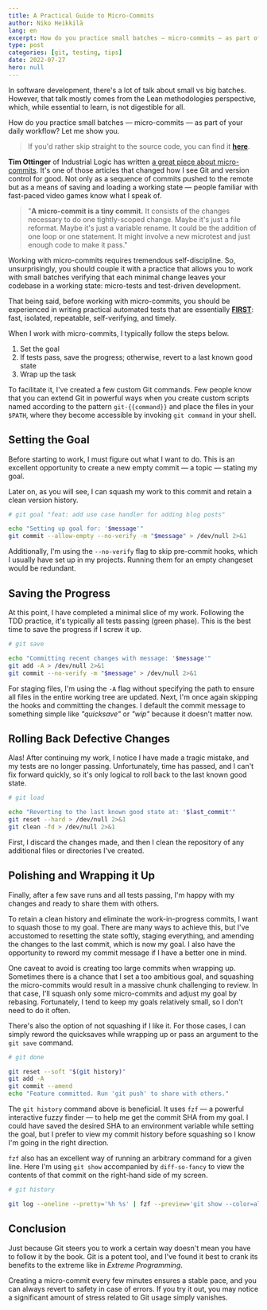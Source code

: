 ```yaml
---
title: A Practical Guide to Micro-Commits
author: Niko Heikkilä
lang: en
excerpt: How do you practice small batches — micro-commits — as part of your daily workflow? Let me show you.
type: post
categories: [git, testing, tips]
date: 2022-07-27
hero: null
---
```


In software development, there's a lot of talk about small vs big batches. However, that talk mostly comes from the Lean methodologies perspective, which, while essential to learn, is not digestible for all.

How do you practice small batches — micro-commits — as part of your daily workflow? Let me show you.

> If you'd rather skip straight to the source code, you can find it [**here**](https://github.com/nikoheikkila/setup/tree/main/bin).

**Tim Ottinger** of Industrial Logic has written [a great piece about micro-commits](https://www.industriallogic.com/blog/whats-this-about-micro-commits/). It's one of those articles that changed how I see Git and version control for good. Not only as a sequence of commits pushed to the remote but as a means of saving and loading a working state — people familiar with fast-paced video games know what I speak of.

> "**A micro-commit is a tiny commit.** It consists of the changes necessary to do one tightly-scoped change. Maybe it's just a file reformat. Maybe it's just a variable rename. It could be the addition of one loop or one statement. It might involve a new microtest and just enough code to make it pass."

Working with micro-commits requires tremendous self-discipline. So, unsurprisingly, you should couple it with a practice that allows you to work with small batches verifying that each minimal change leaves your codebase in a working state: micro-tests and test-driven development.

That being said, before working with micro-commits, you should be experienced in writing practical automated tests that are essentially [**FIRST**](https://scribe.rip/pragmatic-programmers/unit-tests-are-first-fast-isolated-repeatable-self-verifying-and-timely-a83e8070698e): fast, isolated, repeatable, self-verifying, and timely.

When I work with micro-commits, I typically follow the steps below.

1. Set the goal
2. If tests pass, save the progress; otherwise, revert to a last known good state
3. Wrap up the task

To facilitate it, I've created a few custom Git commands. Few people know that you can extend Git in powerful ways when you create custom scripts named according to the pattern `git-{{command}}` and place the files in your `$PATH`, where they become accessible by invoking `git command` in your shell.

## Setting the Goal

Before starting to work, I must figure out what I want to do. This is an excellent opportunity to create a new empty commit — a topic — stating my goal.

Later on, as you will see, I can squash my work to this commit and retain a clean version history.

```bash
# git goal "feat: add use case handler for adding blog posts"

echo "Setting up goal for: '$message'"
git commit --allow-empty --no-verify -m "$message" > /dev/null 2>&1
```

Additionally, I'm using the `--no-verify` flag to skip pre-commit hooks, which I usually have set up in my projects. Running them for an empty changeset would be redundant.

## Saving the Progress

At this point, I have completed a minimal slice of my work. Following the TDD practice, it's typically all tests passing (green phase). This is the best time to save the progress if I screw it up.

```bash
# git save

echo "Committing recent changes with message: '$message'"
git add -A > /dev/null 2>&1
git commit --no-verify -m "$message" > /dev/null 2>&1
```

For staging files, I'm using the `-A` flag without specifying the path to ensure all files in the entire working tree are updated. Next, I'm once again skipping the hooks and committing the changes. I default the commit message to something simple like _"quicksave"_ or _"wip"_ because it doesn't matter now.

## Rolling Back Defective Changes

Alas! After continuing my work, I notice I have made a tragic mistake, and my tests are no longer passing. Unfortunately, time has passed, and I can't fix forward quickly, so it's only logical to roll back to the last known good state.

```bash
# git load

echo "Reverting to the last known good state at: '$last_commit'"
git reset --hard > /dev/null 2>&1
git clean -fd > /dev/null 2>&1
```

First, I discard the changes made, and then I clean the repository of any additional files or directories I've created.

## Polishing and Wrapping it Up

Finally, after a few save runs and all tests passing, I'm happy with my changes and ready to share them with others.

To retain a clean history and eliminate the work-in-progress commits, I want to squash those to my goal. There are many ways to achieve this, but I've accustomed to resetting the state softly, staging everything, and amending the changes to the last commit, which is now my goal. I also have the opportunity to reword my commit message if I have a better one in mind.

One caveat to avoid is creating too large commits when wrapping up. Sometimes there is a chance that I set a too ambitious goal, and squashing the micro-commits would result in a massive chunk challenging to review. In that case, I'll squash only some micro-commits and adjust my goal by rebasing. Fortunately, I tend to keep my goals relatively small, so I don't need to do it often.

There's also the option of not squashing if I like it. For those cases, I can simply reword the quicksaves while wrapping up or pass an argument to the `git save` command.

```bash
# git done

git reset --soft "$(git history)"
git add -A
git commit --amend
echo "Feature committed. Run 'git push' to share with others."
```

The `git history` command above is beneficial. It uses `fzf` — a powerful interactive fuzzy finder — to help me get the commit SHA from my goal. I could have saved the desired SHA to an environment variable while setting the goal, but I prefer to view my commit history before squashing so I know I'm going in the right direction.

`fzf` also has an excellent way of running an arbitrary command for a given line. Here I'm using `git show` accompanied by `diff-so-fancy` to view the contents of that commit on the right-hand side of my screen.

```bash
# git history

git log --oneline --pretty='%h %s' | fzf --preview='git show --color=always {+1} | diff-so-fancy' | cut -d ' ' -f 1
```

## Conclusion

Just because Git steers you to work a certain way doesn't mean you have to follow it by the book. Git is a potent tool, and I've found it best to crank its benefits to the extreme like in _Extreme Programming_.

Creating a micro-commit every few minutes ensures a stable pace, and you can always revert to safety in case of errors. If you try it out, you may notice a significant amount of stress related to Git usage simply vanishes.
